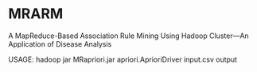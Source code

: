 # MRARM
A MapReduce-Based Association Rule Mining Using Hadoop Cluster—An Application of Disease Analysis

USAGE: 
hadoop jar MRapriori.jar apriori.AprioriDriver input.csv output
